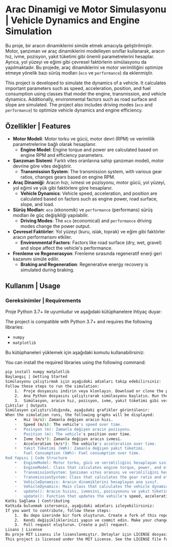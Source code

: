# Arac Dinamigi ve Motor Simulasyonu | Vehicle Dynamics and Engine Simulation

Bu proje, bir aracın dinamiklerini simüle etmek amacıyla geliştirilmiştir. Motor, şanzıman ve araç dinamiklerini modelleyen sınıflar kullanarak, aracın hız, ivme, pozisyon, yakıt tüketimi gibi önemli parametrelerini hesaplar. Ayrıca, yol yüzeyi ve eğimi gibi çevresel faktörlerin simülasyonu da yapılmaktadır. Bu projede, araç dinamiklerini ve motor verimliliğini optimize etmeye yönelik bazı sürüş modları (`eco` ve `performance`) da eklenmiştir.

This project is developed to simulate the dynamics of a vehicle. It calculates important parameters such as speed, acceleration, position, and fuel consumption using classes that model the engine, transmission, and vehicle dynamics. Additionally, environmental factors such as road surface and slope are simulated. The project also includes driving modes (`eco` and `performance`) to optimize vehicle dynamics and engine efficiency.

## Özellikler | Features

- **Motor Modeli**: Motor torku ve gücü, motor devri (RPM) ve verimlilik parametrelerine bağlı olarak hesaplanır.
  - **Engine Model**: Engine torque and power are calculated based on engine RPM and efficiency parameters.
- **Şanzıman Sistemi**: Farklı vites oranlarına sahip şanzıman modeli, motor devrine göre vites değiştirir.
  - **Transmission System**: The transmission system, with various gear ratios, changes gears based on engine RPM.
- **Araç Dinamiği**: Aracın hızı, ivmesi ve pozisyonu, motor gücü, yol yüzeyi, yol eğimi ve yük gibi faktörlere göre hesaplanır.
  - **Vehicle Dynamics**: Vehicle speed, acceleration, and position are calculated based on factors such as engine power, road surface, slope, and load.
- **Sürüş Modları**: `eco` (ekonomik) ve `performance` (performans) sürüş modları ile güç değişikliği yapılabilir.
  - **Driving Modes**: The `eco` (economical) and `performance` driving modes change the power output.
- **Çevresel Faktörler**: Yol yüzeyi (kuru, ıslak, toprak) ve eğim gibi faktörler aracın performansını etkiler.
  - **Environmental Factors**: Factors like road surface (dry, wet, gravel) and slope affect the vehicle's performance.
- **Frenleme ve Regenerasyon**: Frenleme sırasında regeneratif enerji geri kazanımı simüle edilir.
  - **Braking and Regeneration**: Regenerative energy recovery is simulated during braking.

## Kullanım | Usage

### Gereksinimler | Requirements

Proje Python 3.7+ ile uyumludur ve aşağıdaki kütüphanelere ihtiyaç duyar:

The project is compatible with Python 3.7+ and requires the following libraries:

- `numpy`
- `matplotlib`

Bu kütüphaneleri yüklemek için aşağıdaki komutu kullanabilirsiniz:

You can install the required libraries using the following command:

```bash
pip install numpy matplotlib
Başlangıç | Getting Started
Simülasyonu çalıştırmak için aşağıdaki adımları takip edebilirsiniz:
Follow these steps to run the simulation:
	1.	Proje dosyasını indirin veya klonlayın. Download or clone the project files. 
	2.	Ana Python dosyasını çalıştırarak simülasyonu başlatın. Run the main Python file to start the simulation. 
	3.	Simülasyon, aracın hız, pozisyon, ivme, yakıt tüketimi gibi verileri hesaplar ve grafikte görüntüler. The simulation calculates and displays data such as vehicle speed, position, acceleration, and fuel consumption in a graph. 
Çıktılar | Outputs
Simülasyon çalıştırıldığında, aşağıdaki grafikler görüntülenir:
When the simulation runs, the following graphs will be displayed:
	•	Hız (m/s): Zamanla değişen aracın hızı.
	◦	Speed (m/s): The vehicle's speed over time.
	•	Pozisyon (m): Zamanla değişen aracın pozisyonu.
	◦	Position (m): The vehicle's position over time.
	•	İvme (m/s²): Zamanla değişen aracın ivmesi.
	◦	Acceleration (m/s²): The vehicle's acceleration over time.
	•	Yakıt Tüketimi (kWh): Zamanla değişen yakıt tüketimi.
	◦	Fuel Consumption (kWh): Fuel consumption over time.
Kod Yapısı | Code Structure
	•	EngineModel: Motor torku, gücü ve verimliliğini hesaplayan sınıf.
	◦	EngineModel: Class that calculates engine torque, power, and efficiency.
	•	TransmissionSystem: Şanzıman vites oranını ve verimliliğini hesaplayan sınıf.
	◦	TransmissionSystem: Class that calculates the gear ratio and efficiency of the transmission.
	•	VehicleDynamics: Aracın dinamiklerini hesaplayan ana sınıf.
	◦	VehicleDynamics: Main class that calculates the vehicle dynamics.
	•	update(): Aracın hızını, ivmesini, pozisyonunu ve yakıt tüketimini her adımda güncelleyen fonksiyon.
	◦	update(): Function that updates the vehicle's speed, acceleration, position, and fuel consumption at each time step.
Katkı Sağlama | Contributing
Katkıda bulunmak isterseniz, aşağıdaki adımları izleyebilirsiniz:
If you want to contribute, follow these steps:
	1.	Bu depo üzerinde bir fork oluşturun. Create a fork of this repository. 
	2.	Kendi değişikliklerinizi yapın ve commit edin. Make your changes and commit them. 
	3.	Pull request oluşturun. Create a pull request. 
Lisans | License
Bu proje MIT Lisansı ile lisanslanmıştır. Detaylar için LICENSE dosyasına bakabilirsiniz.
This project is licensed under the MIT License. See the LICENSE file for details.


